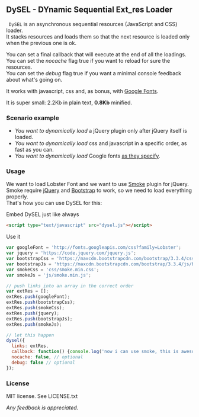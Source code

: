 ## DySEL - DYnamic Sequential Ext_res Loader

` DySEL` is an asynchronous sequential resources (JavaScript and CSS) loader.  
It stacks resources and loads them so that the next resource is loaded only when the previous one is ok.

You can set a final callback that will execute at the end of all the loadings.  
You can set the *nocache* flag true if you want to reload for sure the resources.  
You can set the *debug* flag true if you want a minimal console feedback about what's going on.

It works with javascript, css and, as bonus, with [Google Fonts](https://www.google.com/fonts).

It is super small: 2.2Kb in plain text, **0.8Kb** minified.

### Scenario example
- *You want to dynamically load* a jQuery plugin only after jQuery itself is loaded.
- *You want to dynamically load* css and javascript in a specific order, as fast as you can.
- *You want to dynamically load* Google fonts [as they specify](https://developers.google.com/fonts/docs/getting_started#Overview).

### Usage

We want to load Lobster Font and we want to use [Smoke](http://alfredobarron.github.io/smoke/#/) plugin for jQuery.  
Smoke require [jQuery](http://jquery.com/) and [Bootstrap](http://getbootstrap.com/) to work, so we need to load everything properly.  
That's how you can use DySEL for this: 

Embed DySEL just like always
``` html
<script type="text/javascript" src="dysel.js"></script>
```

Use it
``` js
var googleFont = 'http://fonts.googleapis.com/css?family=Lobster';
var jquery = 'https://code.jquery.com/jquery.js';
var bootstrapCss = 'https://maxcdn.bootstrapcdn.com/bootstrap/3.3.4/css/bootstrap.min.css';
var bootstrapJs = 'https://maxcdn.bootstrapcdn.com/bootstrap/3.3.4/js/bootstrap.min.js';
var smokeCss = 'css/smoke.min.css';
var smokeJs = 'js/smoke.min.js';

// push links into an array in the correct order
var extRes = [];
extRes.push(googleFont);
extRes.push(bootstrapCss);
extRes.push(smokeCss);
extRes.push(jquery);
extRes.push(bootstrapJs);
extRes.push(smokeJs);

// let this happen
dysel({
  links: extRes,
  callback: function() {console.log('now i can use smoke, this is awesome!');}, // optional
  nocache: false, // optional
  debug: false // optional
});
```

### License
MIT license. See LICENSE.txt  

*Any feedback is appreciated.*